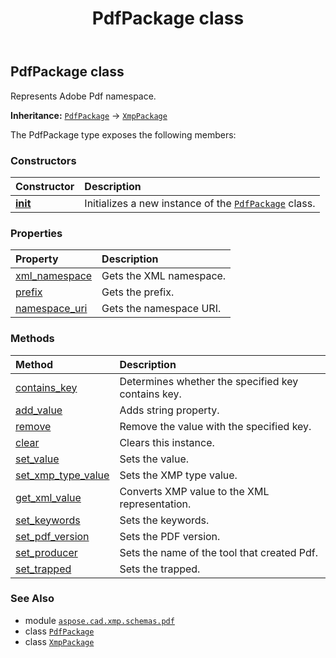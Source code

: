 ﻿---
title: PdfPackage class
second_title: Aspose.CAD for Python via .NET API References
description: 
type: docs
weight: 10
url: /aspose.cad.xmp.schemas.pdf/pdfpackage/
is_root: false
---

## PdfPackage class

Represents Adobe Pdf namespace.



**Inheritance:** [`PdfPackage`](/cad/python-net/aspose.cad.xmp.schemas.pdf/pdfpackage) → 
[`XmpPackage`](/cad/python-net/aspose.cad.xmp/xmppackage)



The PdfPackage type exposes the following members:

### Constructors
| Constructor | Description |
| :- | :- |
| [__init__](/cad/python-net/aspose.cad.xmp.schemas.pdf/pdfpackage/__init__/#) | Initializes a new instance of the [`PdfPackage`](/cad/python-net/aspose.cad.xmp.schemas.pdf/pdfpackage) class. |


### Properties
| Property | Description |
| :- | :- |
| [xml_namespace](/cad/python-net/aspose.cad.xmp.schemas.pdf/pdfpackage/xml_namespace) | Gets the XML namespace. |
| [prefix](/cad/python-net/aspose.cad.xmp.schemas.pdf/pdfpackage/prefix) | Gets the prefix. |
| [namespace_uri](/cad/python-net/aspose.cad.xmp.schemas.pdf/pdfpackage/namespace_uri) | Gets the namespace URI. |


### Methods
| Method | Description |
| :- | :- |
| [contains_key](/cad/python-net/aspose.cad.xmp.schemas.pdf/pdfpackage/contains_key/#str) | Determines whether the specified key contains key. |
| [add_value](/cad/python-net/aspose.cad.xmp.schemas.pdf/pdfpackage/add_value/#str-str) | Adds string property. |
| [remove](/cad/python-net/aspose.cad.xmp.schemas.pdf/pdfpackage/remove/#str) | Remove the value with the specified key. |
| [clear](/cad/python-net/aspose.cad.xmp.schemas.pdf/pdfpackage/clear/#) | Clears this instance. |
| [set_value](/cad/python-net/aspose.cad.xmp.schemas.pdf/pdfpackage/set_value/#str-aspose.cad.xmp.IXmlValue) | Sets the value. |
| [set_xmp_type_value](/cad/python-net/aspose.cad.xmp.schemas.pdf/pdfpackage/set_xmp_type_value/#str-aspose.cad.xmp.types.XmpTypeBase) | Sets the XMP type value. |
| [get_xml_value](/cad/python-net/aspose.cad.xmp.schemas.pdf/pdfpackage/get_xml_value/#) | Converts XMP value to the XML representation. |
| [set_keywords](/cad/python-net/aspose.cad.xmp.schemas.pdf/pdfpackage/set_keywords/#str) | Sets the keywords. |
| [set_pdf_version](/cad/python-net/aspose.cad.xmp.schemas.pdf/pdfpackage/set_pdf_version/#str) | Sets the PDF version. |
| [set_producer](/cad/python-net/aspose.cad.xmp.schemas.pdf/pdfpackage/set_producer/#str) | Sets the name of the tool that created Pdf. |
| [set_trapped](/cad/python-net/aspose.cad.xmp.schemas.pdf/pdfpackage/set_trapped/#bool) | Sets the trapped. |



### See Also
* module [`aspose.cad.xmp.schemas.pdf`](..)
* class [`PdfPackage`](/cad/python-net/aspose.cad.xmp.schemas.pdf/pdfpackage)
* class [`XmpPackage`](/cad/python-net/aspose.cad.xmp/xmppackage)
